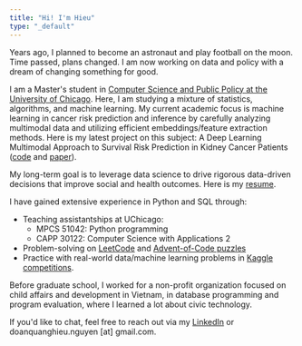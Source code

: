 ```yaml
---
title: "Hi! I'm Hieu"
type: "_default"
---
```

Years ago, I planned to become an astronaut and play football on the moon. Time passed, plans changed. I am now working on data and policy with a dream of changing something for good.

I am a Master's student in [Computer Science and Public Policy at the University of Chicago](https://capp.uchicago.edu/). Here, I am studying a mixture of statistics, algorithms, and machine learning. My current academic focus is machine learning in cancer risk prediction and inference by carefully analyzing multimodal data and utilizing efficient embeddings/feature extraction methods. Here is my latest project on this subject: A Deep Learning Multimodal Approach to Survival Risk Prediction in Kidney Cancer Patients ([code](https://github.com/quanghieu31/multimodal-ccRCC) and [paper](https://github.com/quanghieu31/multimodal-ccRCC/blob/main/Final_Report_03_2025.pdf)).

My long-term goal is to leverage data science to drive rigorous data-driven decisions that improve social and health outcomes. Here is my [resume](https://drive.google.com/file/d/1meYPsxH3nsoeQDU6NFpFiuwV63HG5v25/view?usp=sharing).

I have gained extensive experience in Python and SQL through:

- Teaching assistantships at UChicago: 
    - MPCS 51042: Python programming
    - CAPP 30122: Computer Science with Applications 2 
- Problem-solving on [LeetCode](https://leetcode.com/u/quanghieu31/) and [Advent-of-Code puzzles](https://github.com/quanghieu31/advent-of-code) 
- Practice with real-world data/machine learning problems in [Kaggle competitions](https://www.kaggle.com/hieunguyendq). 

Before graduate school, I worked for a non-profit organization focused on child affairs and development in Vietnam, in database programming and program evaluation, where I learned a lot about civic technology. 

If you'd like to chat, feel free to reach out via my [LinkedIn](https://www.linkedin.com/in/hieunguyen31/) or doanquanghieu.nguyen [at] gmail.com.